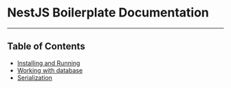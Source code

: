 # NestJS Boilerplate Documentation

---

## Table of Contents

- [Installing and Running](installing-and-running.md)
- [Working with database](database.md)
- [Serialization](serialization.md)
